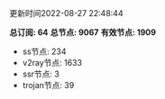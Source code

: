 更新时间2022-08-27 22:48:44

**总订阅: 64**
**总节点: 9067**
**有效节点: 1909**
- ss节点: 234
- v2ray节点: 1633
- ssr节点: 3
- trojan节点: 39
